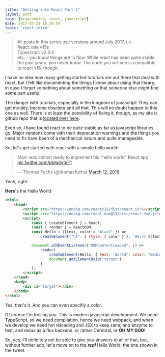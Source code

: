 ```yaml
---
title: "Getting into React Part 1"
layout: post
tags: [programming, react, javascript]
date: 2017-07-21 15:30:54
topic: "react-intro"
---
```


<TopicToc topicId="react-intro" header="Getting into react" />

> All posts in this series use versions around July 2017, i.e.<br/>
> React: late v15s<br/>
> Typescript: v2.3.4<br/>
> etc. - you know things are in flow. While react has been quite stable the past years, you never know.
> The code you will see is compatible to react v16, though.


I have no idea how many getting started tutorials are out there that deal with react, but I felt like documenting the things I know about using that library, in case I forget something about _something_ or that someone else might find _some_ part useful.

The danger with tutorials, especially in the kingdom of javascript: They can get mouldy, become obsolete and all that. This will no doubt happen to this one as well. There is at least the possibility of fixing it, though, as my site is github repo that is [located over here][1].

Even so, I have found react to be quite stable as far as javascript libraries go. Major versions come with their deprecation warnings and the things you need to fix have been of a mechanical nature and quite manageable.

So, let's get started with react with a simple hello world: 

<blockquote class="twitter-tweet" data-lang="en"><p lang="en" dir="ltr">Marc was almost ready to implement his &quot;hello world&quot; React app <a href="https://t.co/ptdg4yteF1">pic.twitter.com/ptdg4yteF1</a></p>&mdash; Thomas Fuchs (@thomasfuchs) <a href="https://twitter.com/thomasfuchs/status/708675139253174273">March 12, 2016</a></blockquote>
<script async src="//platform.twitter.com/widgets.js" charset="utf-8"></script>

Yeah, right.

__Here__'s the Hello World:

```html
<html>
    <head>
        <script src="https://unpkg.com/react@15/dist/react.js"></script>
        <script src="https://unpkg.com/react-dom@15/dist/react-dom.js"></script>
        <script>
            const { createElement } = React;
            const { render } = ReactDOM;
            const Hello = ({text, color = "black" }) => 
                createElement("h1", { style: { color } }, `Hello ${text}`);

            document.addEventListener("DOMContentLoaded", () => 
                render(
                    createElement(Hello, { text: "World", color: "mediumseagreen" }), 
                    document.getElementById("target")
                )
            );
        </script>
    </head>
    <body>
        <div id="target"></div>
    </body>
</html>
```

Yes, that's it. And you can even specifiy a color.

Of course I'm trolling you. This is modern javascript development. We need TypeScript, so we need compilation, hence we need webpack, and when we develop we need hot reloading and JSX to keep sane, and enzyme to test, and redux as a flux backend, or rather Cerebral, or __OH MY GOD__!

So, yes, I'll definitely not be able to give you answers to all of that, but, without further ado, let's move on to the ___real___ Hello World, the one shown in the tweet.


[1]: https://github.com/flq/flq.github.io